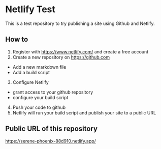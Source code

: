 # Netlify Test
This is a test repository to try publishing a site using Github and Netlify.

## How to
1. Register with https://www.netlify.com/ and create a free account
2. Create a new repository on https://github.com
  - Add a new markdown file
  - Add a build script
3. Configure Netlify 
  - grant access to your github repository
  - configure your build script
4. Push your code to github
5. Netlify will run your build script and publish your site to a public URL

## Public URL of this repository
https://serene-phoenix-88d910.netlify.app/


